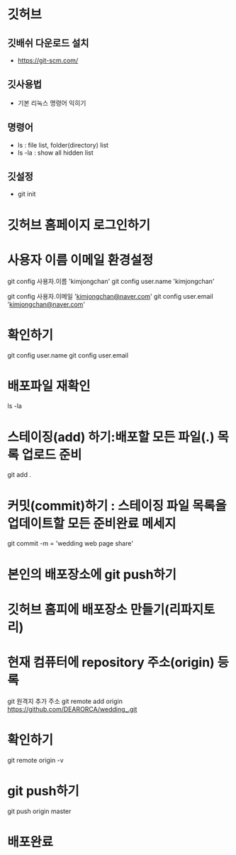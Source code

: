 # 깃허브
## 깃배쉬 다운로드 설치
 - https://git-scm.com/

## 깃사용법
 - 기본 리눅스 명령어 익히기

## 명령어
 - ls : file list, folder(directory) list
 - ls -la : show all hidden list

## 깃설정
 - git init

 # 깃허브 홈페이지 로그인하기

 # 사용자 이름 이메일 환경설정
 git config 사용자.이름 'kimjongchan'
 git config user.name 'kimjongchan'

 git config 사용자.이메일 'kimjongchan@naver.com'
 git config user.email 'kimjongchan@naver.com'

 # 확인하기
  git config user.name
  git config user.email

 # 배포파일 재확인
 ls -la

 # 스테이징(add) 하기:배포할 모든 파일(.) 목록 업로드 준비
 git add .
 
 # 커밋(commit)하기 : 스테이징 파일 목록을 업데이트할 모든 준비완료 메세지
 git commit -m = 'wedding web page share'

 # 본인의 배포장소에 git push하기

 # 깃허브 홈피에 배포장소 만들기(리파지토리)

 # 현재 컴퓨터에 repository 주소(origin) 등록
  git 원격지 추가 주소
  git remote add origin https://github.com/DEARORCA/wedding_.git

 # 확인하기 
 git remote origin -v

 # git push하기
 git push origin master

 # 배포완료